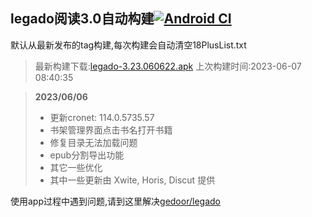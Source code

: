 ## legado阅读3.0自动构建[![Android CI](https://github.com/10bits/gedoor-Build/workflows/Android%20CI/badge.svg)](https://github.com/10bits/gedoor-Build/actions)

默认从最新发布的tag构建,每次构建会自动清空18PlusList.txt

> 最新构建下载:[legado-3.23.060622.apk](https://github.com/EternalTimes/gedoor-Build/releases/download/legado-3.23.060622/legado-3.23.060622.apk) 上次构建时间:2023-06-07 08:40:35
<!--start-->
> **2023/06/06**
> 
> * 更新cronet: 114.0.5735.57
> * 书架管理界面点击书名打开书籍
> * 修复目录无法加载问题
> * epub分割导出功能
> * 其它一些优化
> * 其中一些更新由 Xwite, Horis, Discut 提供
<!--end-->
  
使用app过程中遇到问题,请到这里解决[gedoor/legado](https://github.com/gedoor/legado/issues)

